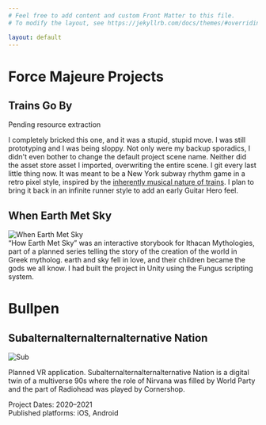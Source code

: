 ```yaml
---
# Feel free to add content and custom Front Matter to this file.
# To modify the layout, see https://jekyllrb.com/docs/themes/#overriding-theme-defaults

layout: default
---
```


<h1>Force Majeure Projects</h1>

<h2>Trains Go By</h2>

Pending resource extraction

I completely bricked this one, and it was a stupid, stupid move. I was still prototyping and I was being sloppy. Not only were my backup sporadics, I didn't even bother to change the default project scene name. Neither did the asset store asset I imported, overwriting the entire scene. I git every last little thing now. It was meant to be a New York subway rhythm game in a retro pixel style, inspired by the <a href="https://www.youtube.com/watch?v=0S43IwBF0uM">inherently musical nature of trains</a>. I plan to bring it back in an infinite runner style to add an early Guitar Hero feel.


<h2>When Earth Met Sky</h2>

![When Earth Met Sky](/images/EarthMetSky.gif)
<br />
“How Earth Met Sky” was an interactive storybook for Ithacan Mythologies, part of a planned series telling the story of the creation of the world in Greek mytholog. earth and sky fell in love, and their children became the gods we all know. I had built the project in Unity using the Fungus scripting system. 
<br />

<h1>Bullpen</h1>

<h2>Subalternalternalternalternative Nation</h2>

![Sub](/images/altnation.jpg)

Planned VR application. Subalternalternalternalternative Nation is a digital twin of a multiverse 90s where the role of Nirvana was filled by World Party and the part of Radiohead was played by Cornershop. 


Project Dates: 2020–2021 <br/>
Published platforms: iOS, Android